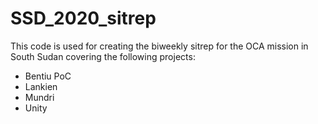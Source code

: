 # SSD_2020_sitrep

This code is used for creating the biweekly sitrep for the OCA mission in South Sudan covering the following projects:
- Bentiu PoC
- Lankien
- Mundri
- Unity
